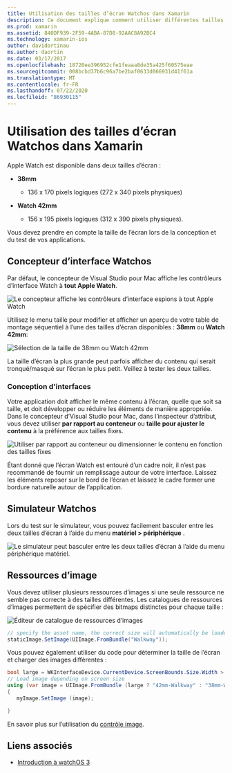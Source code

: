 ```yaml
---
title: Utilisation des tailles d’écran Watchos dans Xamarin
description: Ce document explique comment utiliser différentes tailles d’écran Watchos. Il décrit le concepteur d’interface Watchos, le simulateur Watchos et les ressources d’image.
ms.prod: xamarin
ms.assetid: 840DF939-2F59-4ABA-87D8-92AAC8A92BC4
ms.technology: xamarin-ios
author: davidortinau
ms.author: daortin
ms.date: 03/17/2017
ms.openlocfilehash: 18720ee396952cfe1feaaa8de35a425f60575eae
ms.sourcegitcommit: 008bcbd37b6c96a7be2baf0633d066931d41f61a
ms.translationtype: MT
ms.contentlocale: fr-FR
ms.lasthandoff: 07/22/2020
ms.locfileid: "86930115"
---
```

# <a name="working-with-watchos-screen-sizes-in-xamarin"></a>Utilisation des tailles d’écran Watchos dans Xamarin

Apple Watch est disponible dans deux tailles d’écran :

- **38mm**
  - 136 x 170 pixels logiques (272 x 340 pixels physiques)

- **Watch 42mm**
  - 156 x 195 pixels logiques (312 x 390 pixels physiques).

Vous devez prendre en compte la taille de l’écran lors de la conception et du test de vos applications.

## <a name="watchos-interface-designer"></a>Concepteur d’interface Watchos

Par défaut, le concepteur de Visual Studio pour Mac affiche les contrôleurs d’interface Watch à **tout Apple Watch**.

![Le concepteur affiche les contrôleurs d’interface espions à tout Apple Watch](screen-sizes-images/screen-any-sml.png)

Utilisez le menu taille pour modifier et afficher un aperçu de votre table de montage séquentiel à l’une des tailles d’écran disponibles : **38mm** ou **Watch 42mm**:

![Sélection de la taille de 38mm ou Watch 42mm](screen-sizes-images/screen-menu-sml.png)

La taille d’écran la plus grande peut parfois afficher du contenu qui serait tronqué/masqué sur l’écran le plus petit.
Veillez à tester les deux tailles.

### <a name="interface-design"></a>Conception d'interfaces

Votre application doit afficher le même contenu à l’écran, quelle que soit sa taille, et doit développer ou réduire les éléments de manière appropriée. Dans le concepteur d’Visual Studio pour Mac, dans l’inspecteur d’attribut, vous devez utiliser **par rapport au conteneur** ou **taille pour ajuster le contenu** à la préférence aux tailles fixes.

![Utiliser par rapport au conteneur ou dimensionner le contenu en fonction des tailles fixes](screen-sizes-images/sizeattributepanel-sml.png)

Étant donné que l’écran Watch est entouré d’un cadre noir, il n’est pas recommandé de fournir un remplissage autour de votre interface. Laissez les éléments reposer sur le bord de l’écran et laissez le cadre former une bordure naturelle autour de l’application.

## <a name="watchos-simulator"></a>Simulateur Watchos

Lors du test sur le simulateur, vous pouvez facilement basculer entre les deux tailles d’écran à l’aide du menu **matériel > périphérique** .

![Le simulateur peut basculer entre les deux tailles d’écran à l’aide du menu périphérique matériel.](screen-sizes-images/simulator.png)

## <a name="image-resources"></a>Ressources d’image

Vous devez utiliser plusieurs ressources d’images si une seule ressource ne semble pas correcte à des tailles différentes. Les catalogues de ressources d’images permettent de spécifier des bitmaps distinctes pour chaque taille :

![Éditeur de catalogue de ressources d’images](screen-sizes-images/images-xcassets.png)

```csharp
// specify the asset name, the correct size will automatically be loaded
staticImage.SetImage(UIImage.FromBundle("Walkway"));
```

Vous pouvez également utiliser du code pour déterminer la taille de l’écran et charger des images différentes :

```csharp
bool large = WKInterfaceDevice.CurrentDevice.ScreenBounds.Size.Width > 136.0;
// Load image depending on screen size
using (var image = UIImage.FromBundle (large ? "42mm-Walkway" : "38mm-Walkway"))
{
   myImage.SetImage (image);

}
```

En savoir plus sur l’utilisation du [contrôle image](~/ios/watchos/user-interface/image.md).

## <a name="related-links"></a>Liens associés

- [Introduction à watchOS 3](~/ios/watchos/platform/introduction-to-watchos3/index.md)

